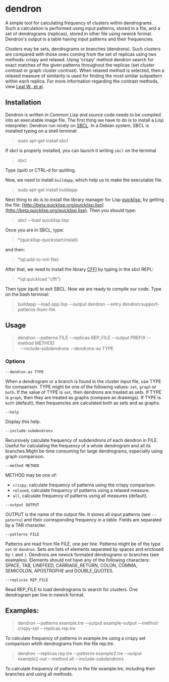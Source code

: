 # dendron
A simple tool for calculating frequency of clusters within dendrograms. Such a calculation is performed using input patterns, stored in a file, and a set of dendrograms (replicas), stored in other file using newick format. Dendron's output is a table having input patterns and their frequencies.

Clusters may be sets, dendrograms or branches (dendrons). Such clusters are compared with those ones coming from the set of replicas using two methods: crispy and relaxed. Using 'crispy' method dendron search for exact matches of the given patterns throughout the replicas (set cluster contrast or graph cluster contrast). When relaxed method is selected, then a relaxed measure of similarity is used for finding the most similar subpattern within each replica. For more information regarding the contrast methods, view [Leal W., et al](http://www.jcheminf.com/).

## Installation

Dendron is written in Common Lisp and source code needs to be compiled into an executable image file. The first thing we have to do is to install a Lisp interpreter. Dendron run nicely on [SBCL](http://www.sbcl.org). In a Debian system, SBCL is installed typing on a shell terminal:

> sudo apt-get install sbcl

If sbcl is properly installed, you can launch it writing `sbcl` on the terminal

> sbcl

Type (quit) or CTRL-d for quitting. 

Now, we need to install `buildapp`, which help us to make the executable file.

> sudo apt-get install buildapp

Next thing to do is to install the library manager for Lisp [quicklisp](http://www.quicklisp.org), by getting the file:
[http://beta.quicklisp.org/quicklisp.lisp](http://beta.quicklisp.org/quicklisp.lisp). Then you should type:

> sbcl --load quicklisp.lisp

Once you are in SBCL, type:
> *(quicklisp-quickstart:install)

and then:

> *(ql:add-to-init-file)

After that, we need to install the library [CFFI](https://common-lisp.net/project/cffi/) by typing in the sbcl REPL:

> *(ql:quickload "cffi")

Then type (quit) to exit SBCL. Now we are ready to compile our code. Type on the bash terminal:

> buildapp --load app.lisp --output dendron --entry dendron:support-patterns-from-file


## Usage     

> dendron --patterns FILE --replicas REP_FILE --output PREFIX --method METHOD <br/>&nbsp;&nbsp;--include-subdendrons --dendrons-as TYPE

### Options
`--dendron-as TYPE` 

When a dendrogram or a branch is found in the cluster input file, use TYPE for comparison. TYPE might be one of the following values: `set`, `graph` or `both`. If the value of TYPE is `set`, then dendrons are treated as sets. If TYPE is `graph`, then they are treated as graphs (compare as drawings). If TYPE is `both` (default), then frequencies are calculated both as sets and as graphs.                                                   

`--help`
 
 Display this help.

`--include-subdendrons`

Recursively calculate frequency of subdendrons of each dendron
in FILE. Useful for calculating the frequency of a whole dendrogram and all its branches.Might be time consuming for large dendrograms, especially using graph comparison.

`--method METHOD`

METHOD may be one of:
* `crispy`, calculate frequency of patterns using the crispy comparison.
* `relaxed`, calculate frequency of patterns using a relaxed measure.
* `all`, calculate frequency of patterns using all measures (default).

`--output OUTPUT`

OUTPUT is the name of the output file. It stores all input patterns (see `--paterns`) and their corresponding frequency in a table. Fields are separated by a TAB character.

`--patterns FILE`

Patterns are read from file FILE, one per line. Patterns might be of the type `set` or `dendron`. Sets are lists of elements separated by spaces and enclosed by `(` and `)`. Dendrons are newick formated dendrograms or branches (see examples). Elements should not have any of the following characters: SPACE, TAB, LINEFEED, CARRIAGE_RETURN, COLON, COMMA, SEMICOLON, APOSTROPHE and DOUBLE_QUOTES.

`--replicas REP_FILE`

Read REP_FILE to load dendrograms to search for clusters. One dendrogram per line in newick format.           

## Examples:   
> dendron --patterns example.tre --output example-output --method crispy-set --replicas rep.tre

To calculate frequency of patterns in example.tre using a crispy set comparison whith dendrograms
from the file rep.tre.

> dendron --replicas rep.tre --patterns example2.tre --output example2-out --method all --include-subdendrons

To calculate frequency of patterns in the file example.tre, including their branches and using all methods.
